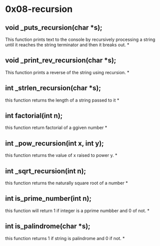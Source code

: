 # 0x08-recursion

## void _puts_recursion(char *s);
This function prints text to the console by recursively processing a string until it reaches the string terminator and then it breaks out.
*
## void _print_rev_recursion(char *s);
This function prints a reverse of the string using recursion.
*
## int _strlen_recursion(char *s);
this function returns the length of a string passed to it
*
## int factorial(int n);
this function return factorial of a ggiven number
*
## int _pow_recursion(int x, int y);
this function returns the value of x raised to power y. 
*
## int _sqrt_recursion(int n);
this function returns the naturally square root of a number
*
## int is_prime_number(int n);
this function will return 1 if integer is a pprime numbber and 0 of not.
*
## int is_palindrome(char *s);
this function returns 1 if string is palindrome and 0 if not.
*

